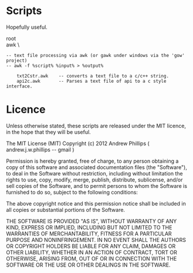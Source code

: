 Scripts
=========================

Hopefully useful.

root \
	awk \				
	
	-- text file processing via awk (or gawk under windows via the 'gow' project)
	-- awk -f %script% %input% > %output%
						
		txt2Cstr.awk	-- converts a text file to a c/c++ string. 
		api2c.awk 		-- Parses a text file of api to a c style interface.

Licence
===========================

Unless otherwise stated, these scripts are released under the MIT licence, in the hope that they will be useful.

The MIT License (MIT)
Copyright (c) 2012 Andrew Phillips ( andrew.j.w.phillips -- gmail )

Permission is hereby granted, free of charge, to any person obtaining a copy of this software 
and associated documentation files (the "Software"), to deal in the Software without restriction, 
including without limitation the rights to use, copy, modify, merge, publish, distribute, 
sublicense, and/or sell copies of the Software, and to permit persons to whom the Software is 
furnished to do so, subject to the following conditions:

The above copyright notice and this permission notice shall be included in all copies 
or substantial portions of the Software.

THE SOFTWARE IS PROVIDED "AS IS", WITHOUT WARRANTY OF ANY KIND, EXPRESS OR IMPLIED, INCLUDING BUT NOT 
LIMITED TO THE WARRANTIES OF MERCHANTABILITY, FITNESS FOR A PARTICULAR PURPOSE AND NONINFRINGEMENT. 
IN NO EVENT SHALL THE AUTHORS OR COPYRIGHT HOLDERS BE LIABLE FOR ANY CLAIM, DAMAGES OR OTHER LIABILITY, 
WHETHER IN AN ACTION OF CONTRACT, TORT OR OTHERWISE, ARISING FROM, OUT OF OR IN CONNECTION WITH THE 
SOFTWARE OR THE USE OR OTHER DEALINGS IN THE SOFTWARE.
